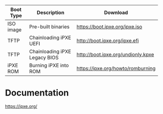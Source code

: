 | Boot Type | Description | Download |
| --- | --- | --- |
| ISO image | Pre-built binaries | https://boot.ipxe.org/ipxe.iso |
| TFTP | Chainloading iPXE UEFI  | http://boot.ipxe.org/ipxe.efi |
| TFTP | Chainloading iPXE Legacy BIOS  | http://boot.ipxe.org/undionly.kpxe |
| iPXE ROM | Burning iPXE into ROM | https://ipxe.org/howto/romburning |

# Documentation
https://ipxe.org/
